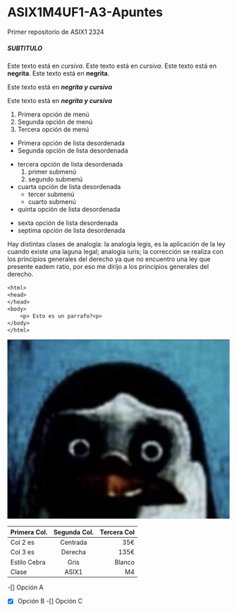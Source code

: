 # ASIX1M4UF1-A3-Apuntes

Primer repositorio de ASIX1 2324

##### SUBTITULO

Este texto está en *cursiva*.
Este texto está en _cursiva_.
Este texto está en **negrita**.
Este texto está en __negrita__.

Este texto está en **_negrita y cursiva_**

Este texto está en __*negrita y cursiva*__

1. Primera opción de menú
2. Segunda opción de menú
3. Tercera opción de menú

* Primera opción de lista desordenada
* Segunda opción de lista desordenada
- tercera opción de lista desordenada
    1. primer submenú
    2. segundo submenú 
- cuarta opción de lista desordenada
    * tercer submenú
    * cuarto submenú
- quinta opción de lista desordenada
+ sexta opción de lista desordenada
+ septima opción de lista desordenada

Hay distintas clases de analogía: la analogía legis, es la aplicación de la ley cuando existe una laguna legal; analogía iuris; 
la corrección se realiza con los principios generales del derecho ya que no encuentro una ley que presente eadem ratio, por eso me dirijo a los principios generales del derecho.
```
<html>
<head>
</head>
<body>
    <p> Esto es un parrafo?<p>
</body>
</html>
```
![Esto es una imagen](https://github.com/EricApVera05/ASIX1M4UF1-A3-Apuntes/blob/main/F6ad3CsWMAAco5I.jpeg "AMEN")

|Primera Col.| Segunda Col.| Tercera Col|
|------------|:-----------:|-----------:|
|Col 2 es|Centrada| 35€|
|Col 3 es|Derecha| 135€|
|Estilo Cebra|Gris|Blanco|
|Clase|ASIX1|M4|


-[] Opción A
-[X] Opción B
-[] Opción C
